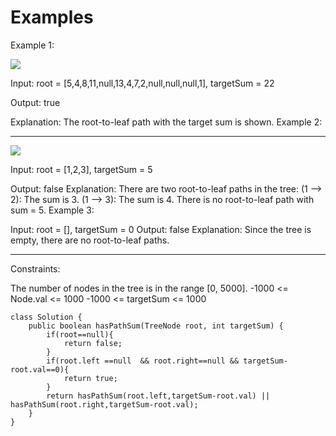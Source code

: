 
# Examples
 Example 1:

![](https://assets.leetcode.com/uploads/2021/01/18/pathsum1.jpg)

Input: root = [5,4,8,11,null,13,4,7,2,null,null,null,1],
 targetSum = 22


Output: true

Explanation: The root-to-leaf path with the target sum is shown.
Example 2:

--------------------------------

![](https://assets.leetcode.com/uploads/2021/01/18/pathsum2.jpg)

Input: root = [1,2,3], targetSum = 5


Output: false
Explanation: There are two root-to-leaf paths in the tree:
(1 --> 2): The sum is 3.
(1 --> 3): The sum is 4.
There is no root-to-leaf path with sum = 5.
Example 3:

Input: root = [], targetSum = 0
Output: false
Explanation: Since the tree is empty, there are no root-to-leaf paths.
 
----------------------------------------------------------------
Constraints:

The number of nodes in the tree is in the range [0, 5000].
-1000 <= Node.val <= 1000
-1000 <= targetSum <= 1000

```
class Solution {
    public boolean hasPathSum(TreeNode root, int targetSum) {
        if(root==null){
            return false;
        }
        if(root.left ==null  && root.right==null && targetSum-root.val==0){
            return true;
        }
        return hasPathSum(root.left,targetSum-root.val) || hasPathSum(root.right,targetSum-root.val);
    }
}
```